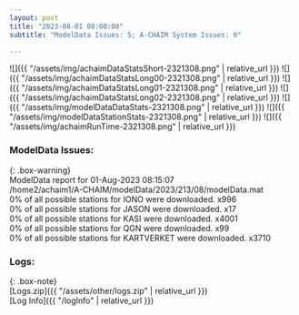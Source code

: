 ```yaml
---
layout: post
title: "2023-08-01 08:00:00"
subtitle: "ModelData Issues: 5; A-CHAIM System Issues: 0"

---
```


![]({{ "/assets/img/achaimDataStatsShort-2321308.png" | relative_url }})
![]({{ "/assets/img/achaimDataStatsLong00-2321308.png" | relative_url }})
![]({{ "/assets/img/achaimDataStatsLong01-2321308.png" | relative_url }})
![]({{ "/assets/img/achaimDataStatsLong02-2321308.png" | relative_url }})
![]({{ "/assets/img/modelDataDataStats-2321308.png" | relative_url }})
![]({{ "/assets/img/modelDataStationStats-2321308.png" | relative_url }})
![]({{ "/assets/img/achaimRunTime-2321308.png" | relative_url }})


### ModelData Issues:  
  
{: .box-warning}  
 ModelData report for 01-Aug-2023 08:15:07   
 /home2/achaim1/A-CHAIM/modelData/2023/213/08/modelData.mat   
 0% of all possible stations for IONO were downloaded. x996   
 0% of all possible stations for JASON were downloaded. x17   
 0% of all possible stations for KASI were downloaded. x4001   
 0% of all possible stations for QGN were downloaded. x99   
 0% of all possible stations for KARTVERKET were downloaded. x3710   
  


### Logs:  
  
{: .box-note}  
[Logs.zip]({{ "/assets/other/logs.zip" | relative_url }})  
[Log Info]({{ "/logInfo" | relative_url }})  

